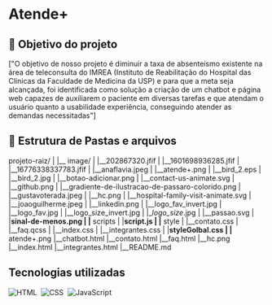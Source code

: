 # Atende+

## :dart: Objetivo do projeto

["O objetivo de nosso projeto é diminuir a taxa de absenteísmo existente na área de teleconsulta do IMREA (Instituto de Reabilitação do Hospital das Clínicas da Faculdade de Medicina da USP) e para que a meta seja alcançada, foi identificada como solução a criação de um chatbot e página web capazes de auxiliarem o paciente em diversas tarefas e que atendam o usuário quanto a usabilidade experiência, conseguindo atender as demandas necessitadas"]

## :file_folder: Estrutura de Pastas e arquivos

projeto-raiz/
|
|__ image/
|  |__202867320.jfif
|  |__1601698936285.jfif
|  |__16776338337783.jfif
|  |__anaflavia.jpeg
|  |__atende+.png
|  |__bird_2.eps
|  |__bird_2.jpg
|  |__botao-adicionar.png
|  |__contact-us-animate.svg
|  |__github.png
|  |__gradiente-de-ilustracao-de-passaro-colorido.png
|  |__gustavoterada.jpeg
|  |__hc.png
|  |__hospital-family-visit-animate.svg
|  |__joaoguilherme.jpeg
|  |__linkedin.png
|  |__logo_fav_invert.jpg
|  |__logo_fav.jpg
|  |__logo_size_invert.jpg
|  |__logo_size_.jpg
|  |__passao.svg
|  |__sinal-de-menos.png
|
|__ scripts
|  |__script.js
|
|__ style
|  |__contato.css
|  |__faq.qcss
|  |__index.css
|  |__integrantes.css
|  |__styleGolbal.css
|
|__ atende+.png
|__chatbot.html
|__contato.html
|__faq.html
|__hc.png
|__index.html
|__integrantes.html
|__README.md

## Tecnologias utilizadas

![HTML](https://img.shields.io/badge/HTML5-E34F26?style=for-the-badge&logo=html5&logoColor=white)&nbsp;
![CSS](https://img.shields.io/badge/CSS3-1572B6?style=for-the-badge&logo=css3&logoColor=white)&nbsp;
![JavaScript](https://img.shields.io/badge/JavaScript-F7DF1E?style=for-the-badge&logo=javascript&logoColor=black)&nbsp;